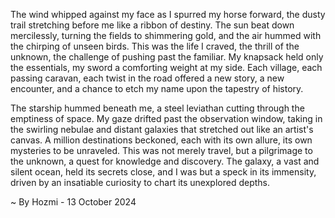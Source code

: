 
The wind whipped against my face as I spurred my horse forward, the dusty trail stretching before me like a ribbon of destiny. The sun beat down mercilessly, turning the fields to shimmering gold, and the air hummed with the chirping of unseen birds. This was the life I craved, the thrill of the unknown, the challenge of pushing past the familiar. My knapsack held only the essentials, my sword a comforting weight at my side. Each village, each passing caravan, each twist in the road offered a new story, a new encounter, and a chance to etch my name upon the tapestry of history.

The starship hummed beneath me, a steel leviathan cutting through the emptiness of space. My gaze drifted past the observation window, taking in the swirling nebulae and distant galaxies that stretched out like an artist's canvas.  A million destinations beckoned, each with its own allure, its own mysteries to be unraveled. This was not merely travel, but a pilgrimage to the unknown, a quest for knowledge and discovery.  The galaxy, a vast and silent ocean, held its secrets close, and I was but a speck in its immensity, driven by an insatiable curiosity to chart its unexplored depths. 

~ By Hozmi - 13 October 2024
